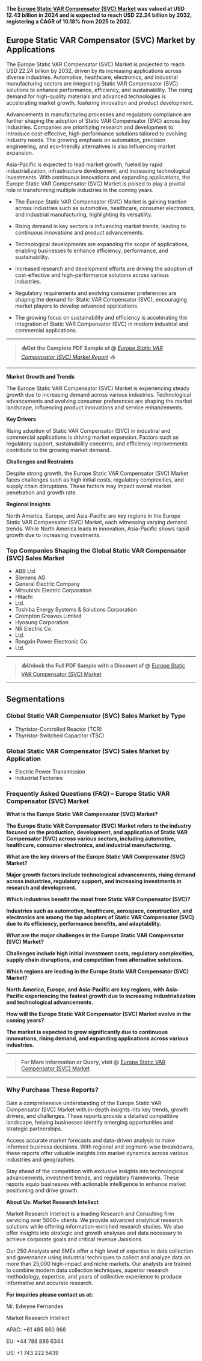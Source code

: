 <p><strong>The <a href="https://www.marketresearchintellect.com/download-sample/?rid=1001356&amp;utm_source=Pulse-April-Europe&amp;utm_medium=852">Europe Static VAR Compensator (SVC) Market</a> was valued at USD 12.43 billion in 2024 and is expected to reach USD 22.24 billion by 2032, registering a CAGR of 10.18% from 2025 to 2032.</strong></p><h2>Europe Static VAR Compensator (SVC) Market by Applications&nbsp;</h2><p><p>The Europe Static VAR Compensator (SVC) Market is projected to reach USD 22.24 billion by 2032, driven by its increasing applications across diverse industries. Automotive, healthcare, electronics, and industrial manufacturing sectors are integrating Static VAR Compensator (SVC) solutions to enhance performance, efficiency, and sustainability. The rising demand for high-quality materials and advanced technologies is accelerating market growth, fostering innovation and product development.</p><p>Advancements in manufacturing processes and regulatory compliance are further shaping the adoption of Static VAR Compensator (SVC) across key industries. Companies are prioritizing research and development to introduce cost-effective, high-performance solutions tailored to evolving industry needs. The growing emphasis on automation, precision engineering, and eco-friendly alternatives is also influencing market expansion.</p><p>Asia-Pacific is expected to lead market growth, fueled by rapid industrialization, infrastructure development, and increasing technological investments. With continuous innovations and expanding applications, the Europe Static VAR Compensator (SVC) Market is poised to play a pivotal role in transforming multiple industries in the coming years.</p></p><ul><li><p>The Europe Static VAR Compensator (SVC) Market is gaining traction across industries such as automotive, healthcare, consumer electronics, and industrial manufacturing, highlighting its versatility.</p></li><li><p>Rising demand in key sectors is influencing market trends, leading to continuous innovations and product advancements.</p></li><li><p>Technological developments are expanding the scope of applications, enabling businesses to enhance efficiency, performance, and sustainability.</p></li><li><p>Increased research and development efforts are driving the adoption of cost-effective and high-performance solutions across various industries.</p></li><li><p>Regulatory requirements and evolving consumer preferences are shaping the demand for Static VAR Compensator (SVC), encouraging market players to develop advanced applications.</p></li><li><p>The growing focus on sustainability and efficiency is accelerating the integration of Static VAR Compensator (SVC) in modern industrial and commercial applications.</p></li></ul><hr /><blockquote><p><strong><span class="font-[700]">📥Get the Complete PDF Sample of @ </span></strong><em><span class="font-[700]"><a href="https://www.marketresearchintellect.com/download-sample/?rid=1001356&amp;utm_source=Pulse-April-Europe&amp;utm_medium=852" target="_blank" data-tracking-control-name="article-ssr-frontend-pulse_little-text-block" data-tracking-will-navigate="" data-test-link="">Europe Static VAR Compensator (SVC) Market Report</a>&nbsp;📥</span></em></p></blockquote><hr /><p class="" data-start="77" data-end="360"><strong data-start="77" data-end="105">Market Growth and Trends</strong></p><p class="" data-start="77" data-end="360">The Europe Static VAR Compensator (SVC) Market is experiencing steady growth due to increasing demand across various industries. Technological advancements and evolving consumer preferences are shaping the market landscape, influencing product innovations and service enhancements.</p><p class="" data-start="362" data-end="606"><strong data-start="362" data-end="377">Key Drivers</strong></p><p class="" data-start="362" data-end="606">Rising adoption of Static VAR Compensator (SVC) in industrial and commercial applications is driving market expansion. Factors such as regulatory support, sustainability concerns, and efficiency improvements contribute to the growing market demand.</p><p class="" data-start="608" data-end="849"><strong data-start="608" data-end="637">Challenges and Restraints</strong></p><p class="" data-start="608" data-end="849">Despite strong growth, the Europe Static VAR Compensator (SVC) Market faces challenges such as high initial costs, regulatory complexities, and supply chain disruptions. These factors may impact overall market penetration and growth rate.</p><p class="" data-start="851" data-end="1095"><strong data-start="851" data-end="872">Regional Insights</strong></p><p class="" data-start="851" data-end="1095">North America, Europe, and Asia-Pacific are key regions in the Europe Static VAR Compensator (SVC) Market, each witnessing varying demand trends. While North America leads in innovation, Asia-Pacific shows rapid growth due to increasing investments.</p><p><h3>Top Companies Shaping the Global Static VAR Compensator (SVC) Sales Market </h3><ul><li>ABB Ltd.</li><li>Siemens AG</li><li>General Electric Company</li><li>Mitsubishi Electric Corporation</li><li>Hitachi</li><li>Ltd.</li><li>Toshiba Energy Systems & Solutions Corporation</li><li>Crompton Greaves Limited</li><li>Hyosung Corporation</li><li>NR Electric Co.</li><li>Ltd.</li><li>Rongxin Power Electronic Co.</li><li>Ltd.</li></ul></p><hr /><blockquote><p><strong>📥Unlock the Full PDF Sample with a Discount of @</strong> <a href="https://www.marketresearchintellect.com/ask-for-discount/?rid=1001356&amp;utm_source=Pulse-April-Europe&amp;utm_medium=852">Europe Static VAR Compensator (SVC) Market</a></p></blockquote><hr /><p><h2>Segmentations</h2><h3>Global Static VAR Compensator (SVC) Sales Market by Type</h3><ul><li>Thyristor-Controlled Reactor (TCR)</li><li>Thyristor-Switched Capacitor (TSC)</li></ul><h3>Global Static VAR Compensator (SVC) Sales Market by Application</h3><ul><li>Electric Power Transmission</li><li>Industrial Factories</li></ul></p><h3><strong>Frequently Asked Questions (FAQ) &ndash; Europe Static VAR Compensator (SVC) Market</strong></h3><p><strong>What is the Europe Static VAR Compensator (SVC) Market?</strong></p><p><strong>The Europe Static VAR Compensator (SVC) Market refers to the industry focused on the production, development, and application of Static VAR Compensator (SVC) across various sectors, including automotive, healthcare, consumer electronics, and industrial manufacturing.</strong></p><p><strong>What are the key drivers of the Europe Static VAR Compensator (SVC) Market?</strong></p><p><strong>Major growth factors include technological advancements, rising demand across industries, regulatory support, and increasing investments in research and development.</strong></p><p><strong>Which industries benefit the most from Static VAR Compensator (SVC)?</strong></p><p><strong>Industries such as automotive, healthcare, aerospace, construction, and electronics are among the top adopters of Static VAR Compensator (SVC) due to its efficiency, performance benefits, and adaptability.</strong></p><p><strong>What are the major challenges in the Europe Static VAR Compensator (SVC) Market?</strong></p><p><strong>Challenges include high initial investment costs, regulatory complexities, supply chain disruptions, and competition from alternative solutions.</strong></p><p><strong>Which regions are leading in the Europe Static VAR Compensator (SVC) Market?</strong></p><p><strong>North America, Europe, and Asia-Pacific are key regions, with Asia-Pacific experiencing the fastest growth due to increasing industrialization and technological advancements.</strong></p><p><strong>How will the Europe Static VAR Compensator (SVC) Market evolve in the coming years?</strong></p><p><strong>The market is expected to grow significantly due to continuous innovations, rising demand, and expanding applications across various industries.</strong></p><hr /><blockquote><p><span class="font-[700]"><strong>For More Information or Query, visit&nbsp;@</strong>&nbsp;</span><span class="font-[700]"><a href="https://www.marketresearchintellect.com/product/global-static-var-compensator-svc-sales-market/?utm_source=Linkedin&utm_medium=852" target="_blank" data-tracking-control-name="article-ssr-frontend-pulse_little-text-block" data-tracking-will-navigate="" data-test-link="">Europe Static VAR Compensator (SVC) Market</a></span></p></blockquote><hr /><h3><strong data-start="0" data-end="31">Why Purchase These Reports?</strong></h3><p class="" data-start="35" data-end="297">Gain a comprehensive understanding of the Europe Static VAR Compensator (SVC) Market with in-depth insights into key trends, growth drivers, and challenges. These reports provide a detailed competitive landscape, helping businesses identify emerging opportunities and strategic partnerships.</p><p class="" data-start="299" data-end="540">Access accurate market forecasts and data-driven analysis to make informed business decisions. With regional and segment-wise breakdowns, these reports offer valuable insights into market dynamics across various industries and geographies.</p><p class="" data-start="542" data-end="784">Stay ahead of the competition with exclusive insights into technological advancements, investment trends, and regulatory frameworks. These reports equip businesses with actionable intelligence to enhance market positioning and drive growth.</p><p><strong><span class="font-[700]">About Us: Market Research Intellect</span></strong></p><p><span class="">Market Research Intellect is a leading Research and Consulting firm servicing over 5000+ clients. We provide advanced analytical research solutions while offering information-enriched research studies.&nbsp;</span>We also offer insights into strategic and growth analyses and data necessary to achieve corporate goals and critical revenue Janisions.</p><p><span class="">Our 250 Analysts and SMEs offer a high level of expertise in data collection and governance using industrial techniques to collect and analyze data on more than 25,000 high-impact and niche markets. Our analysts are trained to combine modern data collection techniques, superior research methodology, expertise, and years of collective experience to produce informative and accurate research.</span></p><p><strong>For inquiries please contact us at:</strong></p><p>Mr. Edwyne Fernandes</p><p>Market Research Intellect</p><p>APAC: +61 485 860 968</p><p>EU: +44 788 886 6344</p><p>US: +1 743 222 5439</p>